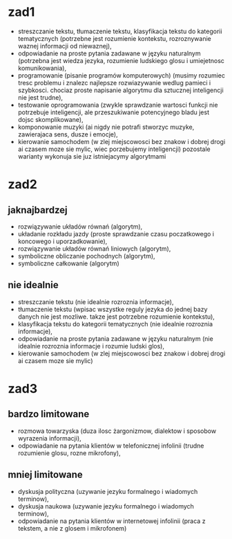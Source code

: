 # zad1
- streszczanie tekstu, tłumaczenie tekstu, klasyfikacja tekstu do kategorii tematycznych (potrzebne jest rozumienie kontekstu, rozroznywanie waznej informacji od niewaznej),
- odpowiadanie na proste pytania zadawane w języku naturalnym (potrzebna jest wiedza jezyka, rozumienie ludskiego glosu i umiejetnosc komunikowania),
- programowanie (pisanie programów komputerowych) (musimy rozumiec tresc problemu i znalezc najlepsze rozwiazywanie wedlug pamieci i szybkosci. chociaz proste napisanie algorytmu dla sztucznej inteligencji nie jest trudne),
- testowanie oprogramowania (zwykle sprawdzanie wartosci funkcji nie potrzebuje inteligencji, ale przeszukiwanie potencyjnego bladu jest dojsc skomplikowane),
- komponowanie muzyki (ai nigdy nie potrafi stworzyc muzyke, zawierajaca sens, dusze i emocje),
- kierowanie samochodem (w zlej miejscowosci bez znakow i dobrej drogi ai czasem moze sie mylic, wiec porzebujemy inteligencji)
pozostale warianty wykonuja sie juz istniejacymy algorytmami

# zad2
## jaknajbardzej
- rozwiązywanie układów równań (algorytm),
- układanie rozkładu jazdy (proste sprawdzanie czasu poczatkowego i koncowego i uporzadkowanie),
- rozwiązywanie układów równań liniowych (algorytm),
- symboliczne obliczanie pochodnych (algorytm),
- symboliczne całkowanie (algorytm)
## nie idealnie
- streszczanie tekstu (nie idealnie rozroznia informacje),
- tłumaczenie tekstu (wpisac wszystke reguly jezyka do jednej bazy danych nie jest mozliwe. takze jest potrzebne rozumienie kontekstu),
- klasyfikacja tekstu do kategorii tematycznych (nie idealnie rozroznia informacje),
- odpowiadanie na proste pytania zadawane w języku naturalnym (nie idealnie rozroznia informacje i rozumie ludski glos),
- kierowanie samochodem (w zlej miejscowosci bez znakow i dobrej drogi ai czasem moze sie mylic)

# zad3
## bardzo limitowane
- rozmowa towarzyska (duza ilosc żargonizmow, dialektow i sposobow wyrazenia informacji),
- odpowiadanie na pytania klientów w telefonicznej infolinii (trudne rozumienie glosu, rozne mikrofony),
## mniej limitowane
- dyskusja polityczna (uzywanie jezyku formalnego i wiadomych terminow),
- dyskusja naukowa (uzywanie jezyku formalnego i wiadomych terminow),
- odpowiadanie na pytania klientów w internetowej infolinii (praca z tekstem, a nie z glosem i mikrofonem)
